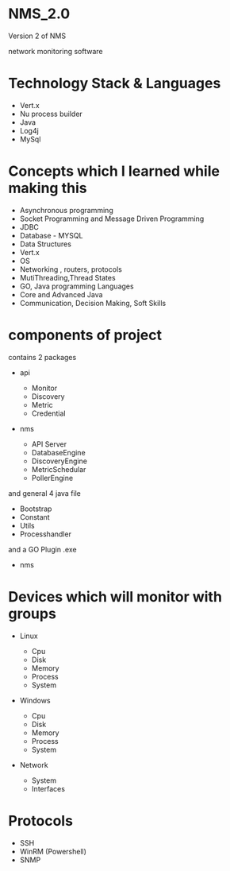 # NMS_2.0
Version 2 of NMS 

network monitoring software

# Technology Stack & Languages
- Vert.x
- Nu process builder
- Java
- Log4j
- MySql

# Concepts which I learned while making this
- Asynchronous programming
- Socket Programming and Message Driven Programming
- JDBC 
- Database - MYSQL
- Data Structures 
- Vert.x
- OS
- Networking , routers, protocols
- MutiThreading,Thread States
- GO, Java programming Languages
- Core and Advanced Java
- Communication, Decision Making, Soft Skills

# components of project

contains 2 packages 
- api
  - Monitor
  - Discovery
  - Metric
  - Credential
  
- nms
  - API Server
  - DatabaseEngine
  - DiscoveryEngine
  - MetricSchedular
  - PollerEngine

and general 4 java file

- Bootstrap
- Constant
- Utils
- Processhandler

and a GO Plugin .exe
- nms


# Devices which will monitor with groups

- Linux 
  - Cpu
  - Disk
  - Memory
  - Process
  - System
  
- Windows
  - Cpu
  - Disk
  - Memory
  - Process
  - System
  
- Network
  - System
  - Interfaces

# Protocols 
- SSH
- WinRM (Powershell)
- SNMP


